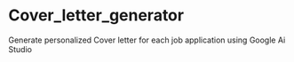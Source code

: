 # Cover_letter_generator
Generate personalized Cover letter for each job application using Google Ai Studio
